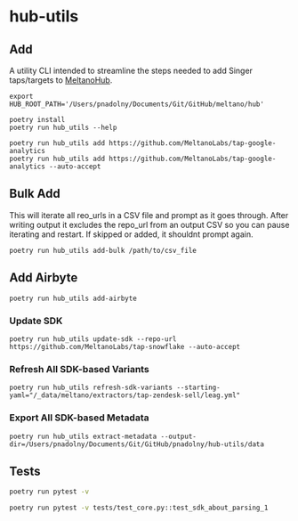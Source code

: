# hub-utils

## Add

A utility CLI intended to streamline the steps needed to add Singer taps/targets to [MeltanoHub](https://hub.meltano.com/).

```
export HUB_ROOT_PATH='/Users/pnadolny/Documents/Git/GitHub/meltano/hub'

poetry install
poetry run hub_utils --help

poetry run hub_utils add https://github.com/MeltanoLabs/tap-google-analytics
poetry run hub_utils add https://github.com/MeltanoLabs/tap-google-analytics --auto-accept
```

## Bulk Add

This will iterate all reo_urls in a CSV file and prompt as it goes through.
After writing output it excludes the repo_url from an output CSV so you can pause iterating and restart. If skipped or added, it shouldnt prompt again.


```
poetry run hub_utils add-bulk /path/to/csv_file
```

## Add Airbyte

```
poetry run hub_utils add-airbyte
```


### Update SDK

```
poetry run hub_utils update-sdk --repo-url https://github.com/MeltanoLabs/tap-snowflake --auto-accept
```

### Refresh All SDK-based Variants

```
poetry run hub_utils refresh-sdk-variants --starting-yaml="/_data/meltano/extractors/tap-zendesk-sell/leag.yml"
```

### Export All SDK-based Metadata

```
poetry run hub_utils extract-metadata --output-dir=/Users/pnadolny/Documents/Git/GitHub/pnadolny/hub-utils/data
```
## Tests

```bash
poetry run pytest -v

poetry run pytest -v tests/test_core.py::test_sdk_about_parsing_1
```
